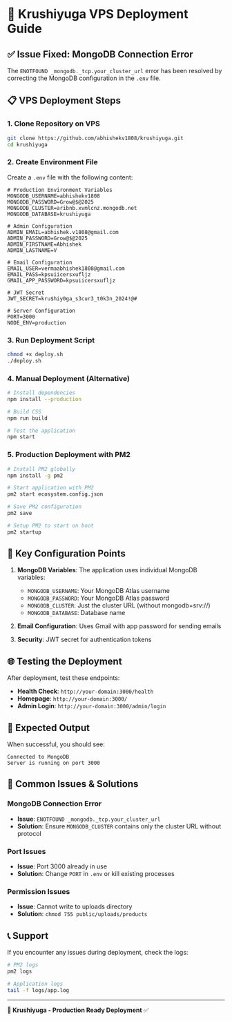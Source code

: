 # 🚀 Krushiyuga VPS Deployment Guide

## ✅ **Issue Fixed: MongoDB Connection Error**

The `ENOTFOUND _mongodb._tcp.your_cluster_url` error has been resolved by correcting the MongoDB configuration in the `.env` file.

## 📋 **VPS Deployment Steps**

### 1. **Clone Repository on VPS**
```bash
git clone https://github.com/abhishekv1808/krushiyuga.git
cd krushiyuga
```

### 2. **Create Environment File**
Create a `.env` file with the following content:

```env
# Production Environment Variables
MONGODB_USERNAME=abhishekv1808
MONGODB_PASSWORD=Grow@$@2025
MONGODB_CLUSTER=aribnb.xvmlcnz.mongodb.net
MONGODB_DATABASE=krushiyuga

# Admin Configuration
ADMIN_EMAIL=abhishek.v1808@gmail.com
ADMIN_PASSWORD=Grow@$@2025
ADMIN_FIRSTNAME=Abhishek
ADMIN_LASTNAME=V

# Email Configuration
EMAIL_USER=vermaabhishek1808@gmail.com
EMAIL_PASS=kpsuiicersxufljz
GMAIL_APP_PASSWORD=kpsuiicersxufljz

# JWT Secret
JWT_SECRET=kru$hiy0ga_s3cur3_t0k3n_2024!@#

# Server Configuration
PORT=3000
NODE_ENV=production
```

### 3. **Run Deployment Script**
```bash
chmod +x deploy.sh
./deploy.sh
```

### 4. **Manual Deployment (Alternative)**
```bash
# Install dependencies
npm install --production

# Build CSS
npm run build

# Test the application
npm start
```

### 5. **Production Deployment with PM2**
```bash
# Install PM2 globally
npm install -g pm2

# Start application with PM2
pm2 start ecosystem.config.json

# Save PM2 configuration
pm2 save

# Setup PM2 to start on boot
pm2 startup
```

## 🔧 **Key Configuration Points**

1. **MongoDB Variables**: The application uses individual MongoDB variables:
   - `MONGODB_USERNAME`: Your MongoDB Atlas username
   - `MONGODB_PASSWORD`: Your MongoDB Atlas password  
   - `MONGODB_CLUSTER`: Just the cluster URL (without mongodb+srv://)
   - `MONGODB_DATABASE`: Database name

2. **Email Configuration**: Uses Gmail with app password for sending emails

3. **Security**: JWT secret for authentication tokens

## 🌐 **Testing the Deployment**

After deployment, test these endpoints:
- **Health Check**: `http://your-domain:3000/health`
- **Homepage**: `http://your-domain:3000/`
- **Admin Login**: `http://your-domain:3000/admin/login`

## 📱 **Expected Output**
When successful, you should see:
```
Connected to MongoDB
Server is running on port 3000
```

## 🔴 **Common Issues & Solutions**

### MongoDB Connection Error
- **Issue**: `ENOTFOUND _mongodb._tcp.your_cluster_url`
- **Solution**: Ensure `MONGODB_CLUSTER` contains only the cluster URL without protocol

### Port Issues
- **Issue**: Port 3000 already in use
- **Solution**: Change `PORT` in `.env` or kill existing processes

### Permission Issues
- **Issue**: Cannot write to uploads directory
- **Solution**: `chmod 755 public/uploads/products`

## 📞 **Support**
If you encounter any issues during deployment, check the logs:
```bash
# PM2 logs
pm2 logs

# Application logs
tail -f logs/app.log
```

---
**🐐 Krushiyuga - Production Ready Deployment** ✅
